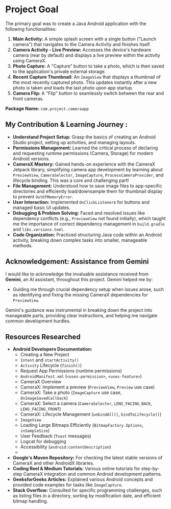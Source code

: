 # Project Goal

The primary goal was to create a Java Android application with the following functionalities:

1.  **Main Activity:** A simple splash screen with a single button ("Launch camera") that navigates to the Camera Activity and finishes itself.
2.  **Camera Activity - Live Preview:** Accesses the device's hardware camera (rear by default) and displays a live preview within the activity using CameraX.
3.  **Photo Capture:** A "Capture" button to take a photo, which is then saved to the application's private external storage.
4.  **Recent Capture Thumbnail:** An `ImageView` that displays a thumbnail of the most recently captured photo. This updates instantly after a new photo is taken and loads the last photo upon app startup.
5.  **Camera Flip:** A "Flip" button to seamlessly switch between the rear and front cameras.

**Package Name:** `com.project.cameraapp`

## My Contribution & Learning Journey :

*   **Understand Project Setup:** Grasp the basics of creating an Android Studio project, setting up activities, and managing layouts.
*   **Permissions Management:** Learned the critical process of declaring and requesting runtime permissions (Camera, Storage) for modern Android versions.
*   **CameraX Mastery:** Gained hands-on experience with the CameraX Jetpack library, simplifying camera app development by learning about `PreviewView`, `CameraSelector`, `ImageCapture`, `ProcessCameraProvider`, and lifecycle binding. This was a core and challenging part!
*   **File Management:** Understood how to save image files to app-specific directories and efficiently load/downsample them for thumbnail display to prevent `OutOfMemoryError`.
*   **User Interaction:** Implemented `OnClickListener`s for buttons and managed basic UI updates.
*   **Debugging & Problem Solving:** Faced and resolved issues like dependency conflicts (e.g., `PreviewView` not found initially), which taught me the importance of correct dependency management in `build.gradle` and `libs.versions.toml`.
*   **Code Organization:** Practiced structuring Java code within an Android activity, breaking down complex tasks into smaller, manageable methods.

## Acknowledgement: Assistance from Gemini

I would like to acknowledge the invaluable assistance received from **Gemini**, an AI assistant, throughout this project. Gemini helped me by:

*   Guiding me through crucial dependency setup when issues arose, such as identifying and fixing the missing CameraX dependencies for `PreviewView`.

Gemini's guidance was instrumental in breaking down the project into manageable parts, providing clear instructions, and helping me navigate common development hurdles.

## Resources Researched

*   **Android Developers Documentation:**
    *   Creating a New Project
    *   `Intent` and `startActivity()`
    *   `Activity` Lifecycle (`finish()`)
    *   Request App Permissions (runtime permissions)
    *   `AndroidManifest.xml` (`<uses-permission>`, `<uses-feature>`)
    *   CameraX Overview
    *   CameraX: Implement a preview (`PreviewView`, `Preview` use case)
    *   CameraX: Take a photo (`ImageCapture` use case, `OnImageSavedCallback`)
    *   CameraX: Select a camera (`CameraSelector`, `LENS_FACING_BACK`, `LENS_FACING_FRONT`)
    *   CameraX: Lifecycle Management (`unbindAll()`, `bindToLifecycle()`)
    *   `ImageView`
    *   Loading Large Bitmaps Efficiently (`BitmapFactory.Options`, `inSampleSize`)
    *   User Feedback (`Toast` messages)
    *   Logcat for debugging
    *   Accessibility (`android:contentDescription`)
    *   
*   **Google's Maven Repository:** For checking the latest stable versions of CameraX and other AndroidX libraries.
*   **Coding Reel & Medium Tutorials:** Various online tutorials for step-by-step CameraX integration and common Android development patterns.
*   **GeeksforGeeks Articles:** Explained various Android concepts and provided code examples for tasks like `ImageCapture`.
*   **Stack Overflow:** Consulted for specific programming challenges, such as listing files in a directory, sorting by modification date, and efficient bitmap handling.
